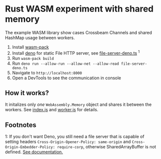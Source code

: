 # Rust WASM experiment with shared memory

The example WASM library show cases Crossbeam Channels and shared HashMap usage between workers.

1. Install [wasm-pack](https://github.com/rustwasm/wasm-pack)
2. Install [deno](https://deno.land/) for static File HTTP server, see [file-server-deno.ts](./file-server-deno.ts) <sup>1</sup>
3. Run `wasm-pack build`
4. Run `deno run --allow-run --allow-net --allow-read file-server-deno.ts`
5. Navigate to `http://localhost:8000`
6. Open a DevTools to see the communication in console

## How it works?

It initalizes only *one* `WebAssembly.Memory` object and shares it between the workers. See [index.js](./index.js) and [worker.js](./worker.js) for details.


## Footnotes

1: If you don't want Deno, you still need a file server that is capable of setting headers `Cross-Origin-Opener-Policy: same-origin` and `Cross-Origin-Embedder-Policy: require-corp`, otherwise SharedArrayBuffer is not defined. [See documentation.](https://developer.mozilla.org/en-US/docs/Web/JavaScript/Reference/Global_Objects/SharedArrayBuffer)